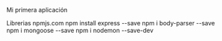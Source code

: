 Mi primera aplicación

Librerias
npmjs.com
npm install express --save
npm i body-parser --save
npm i mongoose --save
npm i nodemon --save-dev
